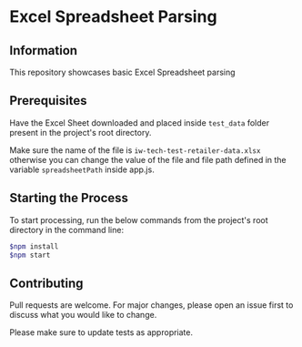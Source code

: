 # Excel Spreadsheet Parsing

## Information
This repository showcases basic Excel Spreadsheet parsing

## Prerequisites
Have the Excel Sheet downloaded and placed inside `test_data` folder present in the project's root directory.

Make sure the name of the file is `iw-tech-test-retailer-data.xlsx` otherwise you can change the value of the file and file path defined in the variable `spreadsheetPath` inside app.js.

## Starting the Process
To start processing, run the below commands from the project's root directory in the command line:
```bash
$npm install
$npm start
```

## Contributing

Pull requests are welcome. For major changes, please open an issue first
to discuss what you would like to change.

Please make sure to update tests as appropriate.